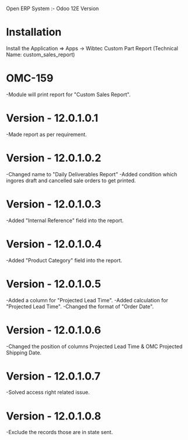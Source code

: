 Open ERP System :- Odoo 12E Version 

Installation 
============
Install the Application => Apps -> Wibtec Custom Part Report (Technical Name: custom_sales_report)

OMC-159
====================
-Module will print report for "Custom Sales Report".

Version - 12.0.1.0.1
====================
-Made report as per requirement.


Version - 12.0.1.0.2
======================
-Changed name to "Daily Deliverables Report"
-Added condition which ingores draft and cancelled sale orders to get printed.

Version - 12.0.1.0.3
====================
-Added "Internal Reference" field into the report.

Version - 12.0.1.0.4
=====================
-Added "Product Category" field into the report.

Version - 12.0.1.0.5
=====================
-Added a column for "Projected Lead Time".
-Added calculation for "Projected Lead Time".
-Changed the format of "Order Date".

Version - 12.0.1.0.6
=====================
-Changed the position of columns Projected Lead Time & OMC Projected Shipping Date.

Version - 12.0.1.0.7
=====================
-Solved access right related issue.

Version - 12.0.1.0.8
=====================
-Exclude the records those are in state sent.